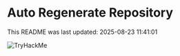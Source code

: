 # Auto Regenerate Repository

This README was last updated: 2025-08-23 11:41:01

 ![TryHackMe](https://tryhackme.com/badge/533634)